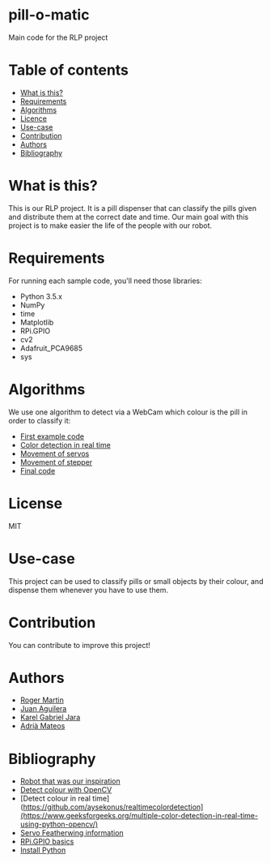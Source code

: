 # pill-o-matic
Main code for the RLP project

# Table of contents
- [What is this?](https://github.com/Hrod-Ger/pillomatic#what-is-this)
- [Requirements](https://github.com/Hrod-Ger/pillomatic#requirements)
- [Algorithms](https://github.com/Hrod-Ger/pillomatic#algorithms)
- [Licence](https://github.com/Hrod-Ger/pillomatic#licence)
- [Use-case](https://github.com/Hrod-Ger/pillomatic#use-case)
- [Contribution](https://github.com/Hrod-Ger/pillomatic#contribution)
- [Authors](https://github.com/Hrod-Ger/pillomatic#authors)
- [Bibliography](https://github.com/Hrod-Ger/pillomatic#bibliography)

# What is this?
This is our RLP project. It is a pill dispenser that can classify the pills given and distribute them at the correct date and time.
Our main goal with this project is to make easier the life of the people with our robot.

# Requirements
For running each sample code, you'll need those libraries:
- Python 3.5.x
- NumPy
- time
- Matplotlib
- RPi.GPIO
- cv2
- Adafruit_PCA9685
- sys

# Algorithms
We use one algorithm to detect via a WebCam which colour is the pill in order to classify it:
- [First example code](https://github.com/Hrod-Ger/pillomatic/blob/main/src/main.py)
- [Color detection in real time](https://github.com/Hrod-Ger/pillomatic/blob/main/pruebaCol.py)
- [Movement of servos](https://github.com/Hrod-Ger/pillomatic/blob/main/servoMotors.py)
- [Movement of stepper](https://github.com/Hrod-Ger/pillomatic/blob/main/stepper.py)
- [Final code](https://github.com/Hrod-Ger/pillomatic/blob/main/UNITEDCODES.py)

# License
MIT

# Use-case
This project can be used to classify pills or small objects by their colour, and dispense them whenever you have to use them.

# Contribution
You can contribute to improve this project!

# Authors
- [Roger Martin](https://github.com/Hrod-Ger)
- [Juan Aguilera](https://github.com/jaguilera95)
- [Karel Gabriel Jara](https://github.com/garikar)
- [Adrià Mateos](https://github.com/AdriMateos)

# Bibliography
- [Robot that was our inspiration](https://www.xataka.com/robotica-e-ia/pillo-es-robot-asistente-que-mira-por-tu-salud-reconoce-caras-y-dispensa-medicamentos)
- [Detect colour with OpenCV](https://pyimagesearch.com/2014/08/04/opencv-python-color-detection/)
- [Detect colour in real time](https://github.com/aysekonus/realtimecolordetection](https://www.geeksforgeeks.org/multiple-color-detection-in-real-time-using-python-opencv/)
- [Servo Featherwing information](https://learn.adafruit.com/adafruit-8-channel-pwm-or-servo-featherwing)
- [RPi.GPIO basics](https://sourceforge.net/p/raspberry-gpio-python/wiki/BasicUsage/)
- [Install Python](https://raspberrytips.com/install-latest-python-raspberry-pi/)
